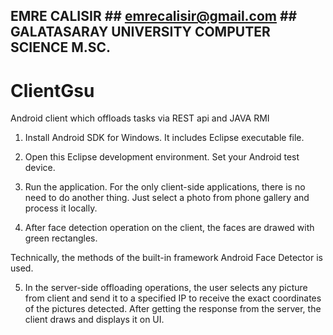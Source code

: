 ## EMRE CALISIR ## emrecalisir@gmail.com ## GALATASARAY UNIVERSITY COMPUTER SCIENCE M.SC. #

# ClientGsu
Android client which offloads tasks via REST api and JAVA RMI


1. Install Android SDK for Windows. It includes Eclipse executable file. 

2. Open this Eclipse development environment. Set your Android test device. 

3. Run the application. For the only client-side applications, there is no need to do another thing. Just select a photo from phone gallery and process it locally. 

4. After face detection operation on the client, the faces are drawed with green rectangles. 

Technically, the methods of the built-in framework Android Face Detector is used. 

5. In the server-side offloading operations, the user selects any picture from client and send it to a specified IP to receive the exact coordinates of the pictures detected. After getting the response from the server, the client draws and displays it on UI. 
